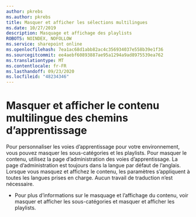 ```yaml
---
author: pkrebs
ms.author: pkrebs
title: Masquer et afficher les sélections multilingues
ms.date: 10/27/2019
description: Masquage et affichage des playlists
ROBOTS: NOINDEX, NOFOLLOW
ms.service: sharepoint online
ms.openlocfilehash: 7ea1ac68d1abb82ac4c356934037e558b39e1f36
ms.sourcegitcommit: ee4aebf60893887ae95a1294a9ad8975539ea762
ms.translationtype: MT
ms.contentlocale: fr-FR
ms.lasthandoff: 09/23/2020
ms.locfileid: "48234346"
---
```

# <a name="hide-and-show-learning-pathways-multilingual-content"></a>Masquer et afficher le contenu multilingue des chemins d’apprentissage 

Pour personnaliser les voies d’apprentissage pour votre environnement, vous pouvez masquer les sous-catégories et les playlists. Pour masquer le contenu, utilisez la page d’administration des voies d’apprentissage. La page d’administration est toujours dans la langue par défaut de l’anglais. Lorsque vous masquez et affichez le contenu, les paramètres s’appliquent à toutes les langues prises en charge. Aucun travail de traduction n’est nécessaire. 

- Pour plus d’informations sur le masquage et l’affichage du contenu, voir masquer et afficher les sous-catégories et masquer et afficher les playlists. 



